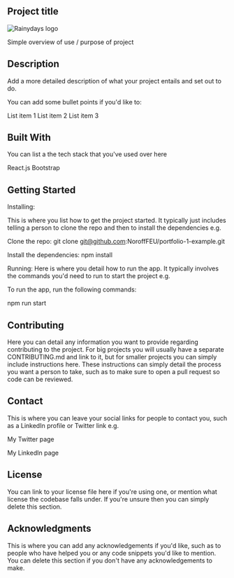 ## Project title

![Rainydays logo](https://github.com/Noroff-FEU-Assignments/cross-course-project-kribac12/images/rainydays-logo.jpg?raw=true)

Simple overview of use / purpose of project

## Description

Add a more detailed description of what your project entails and set out to do.

You can add some bullet points if you'd like to:

List item 1
List item 2
List item 3

## Built With

You can list a the tech stack that you've used over here

React.js
Bootstrap

## Getting Started

Installing:

This is where you list how to get the project started. It typically just includes telling a person to clone the repo and then to install the dependencies e.g.

Clone the repo:
git clone git@github.com:NoroffFEU/portfolio-1-example.git

Install the dependencies:
npm install

Running:
Here is where you detail how to run the app. It typically involves the commands you'd need to run to start the project e.g.

To run the app, run the following commands:

npm run start

## Contributing

Here you can detail any information you want to provide regarding contributing to the project. For big projects you will usually have a separate CONTRIBUTING.md and link to it, but for smaller projects you can simply include instructions here. These instructions can simply detail the process you want a person to take, such as to make sure to open a pull request so code can be reviewed.

## Contact

This is where you can leave your social links for people to contact you, such as a LinkedIn profile or Twitter link e.g.

My Twitter page

My LinkedIn page

## License

You can link to your license file here if you're using one, or mention what license the codebase falls under. If you're unsure then you can simply delete this section.

## Acknowledgments

This is where you can add any acknowledgements if you'd like, such as to people who have helped you or any code snippets you'd like to mention. You can delete this section if you don't have any acknowledgements to make.
